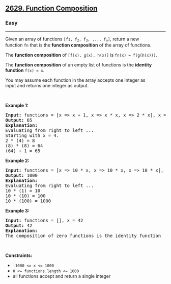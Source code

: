 <h2><a href="https://leetcode.com/problems/function-composition/">2629. Function Composition</a></h2><h3>Easy</h3><hr><p>Given an array of functions&nbsp;<code>[f<span style="font-size: 10.8333px;">1</span>, f<sub>2</sub>, f<sub>3</sub>,&nbsp;..., f<sub>n</sub>]</code>, return&nbsp;a new function&nbsp;<code>fn</code>&nbsp;that is the <strong>function&nbsp;composition</strong> of the array of functions.</p>

<p>The&nbsp;<strong>function&nbsp;composition</strong>&nbsp;of&nbsp;<code>[f(x), g(x), h(x)]</code>&nbsp;is&nbsp;<code>fn(x) = f(g(h(x)))</code>.</p>

<p>The&nbsp;<strong>function&nbsp;composition</strong>&nbsp;of an empty list of functions is the&nbsp;<strong>identity function</strong>&nbsp;<code>f(x) = x</code>.</p>

<p>You may assume each&nbsp;function&nbsp;in the array accepts one integer as input&nbsp;and returns one integer as output.</p>

<p>&nbsp;</p>
<p><strong class="example">Example 1:</strong></p>

<pre>
<strong>Input:</strong> functions = [x =&gt; x + 1, x =&gt; x * x, x =&gt; 2 * x], x = 4
<strong>Output:</strong> 65
<strong>Explanation:</strong>
Evaluating from right to left ...
Starting with x = 4.
2 * (4) = 8
(8) * (8) = 64
(64) + 1 = 65
</pre>

<p><strong class="example">Example 2:</strong></p>

<pre>
<strong>Input:</strong> functions = [x =&gt; 10 * x, x =&gt; 10 * x, x =&gt; 10 * x], x = 1
<strong>Output:</strong> 1000
<strong>Explanation:</strong>
Evaluating from right to left ...
10 * (1) = 10
10 * (10) = 100
10 * (100) = 1000
</pre>

<p><strong class="example">Example 3:</strong></p>

<pre>
<strong>Input:</strong> functions = [], x = 42
<strong>Output:</strong> 42
<strong>Explanation:</strong>
The composition of zero functions is the identity function</pre>

<p>&nbsp;</p>
<p><strong>Constraints:</strong></p>

<ul>
	<li><code><font face="monospace">-1000 &lt;= x &lt;= 1000</font></code></li>
	<li><code><font face="monospace">0 &lt;= functions.length &lt;= 1000</font></code></li>
	<li>all functions accept and return a single integer</li>
</ul>
